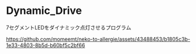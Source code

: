 # Dynamic_Drive
7セグメントLEDをダイナミック点灯させるプログラム

https://github.com/momeemt/neko-to-allergie/assets/43488453/b1805c3b-1e33-4803-8b5d-b60bf5c2bf66
